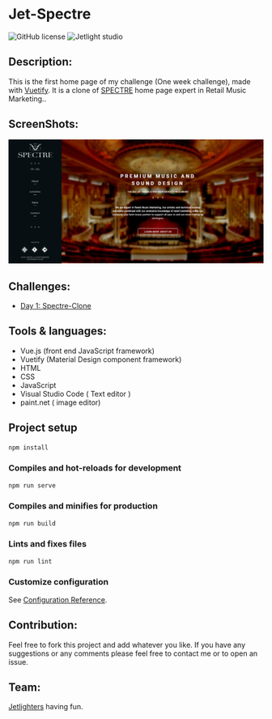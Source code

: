 # Jet-Spectre

![GitHub license](https://img.shields.io/github/license/Mohammed-Benotmane/Tower-Defense-Game.svg)
![Jetlight studio](https://img.shields.io/badge/Made%20by-Jetlight%20studio-blue.svg?color=082544)

## Description:
This is the first home page of my challenge (One week challenge), made with [Vuetify](https://vuetifyjs.com/en/introduction/why-vuetify/). It is a clone of [SPECTRE](http://spectre-agency.com/) home page expert in Retail Music Marketing..

## ScreenShots:

<img src="screenshots/1.png" />

## Challenges:
* [Day 1: Spectre-Clone](https://github.com/Abir-Bouhriz/Spectre-Clone)

## Tools & languages:
* Vue.js (front end JavaScript framework)
* Vuetify (Material Design component framework)
* HTML
* CSS
* JavaScript
* Visual Studio Code ( Text editor )
* paint.net ( image editor)


## Project setup
```
npm install
```

### Compiles and hot-reloads for development
```
npm run serve
```

### Compiles and minifies for production
```
npm run build
```

### Lints and fixes files
```
npm run lint
```

### Customize configuration
See [Configuration Reference](https://cli.vuejs.org/config/).

## Contribution:
Feel free to fork this project and add whatever you like. If you have any suggestions or any comments please feel free to contact me or to open an issue.

## Team:
[Jetlighters](https://github.com/JetLightStudio) having fun.
